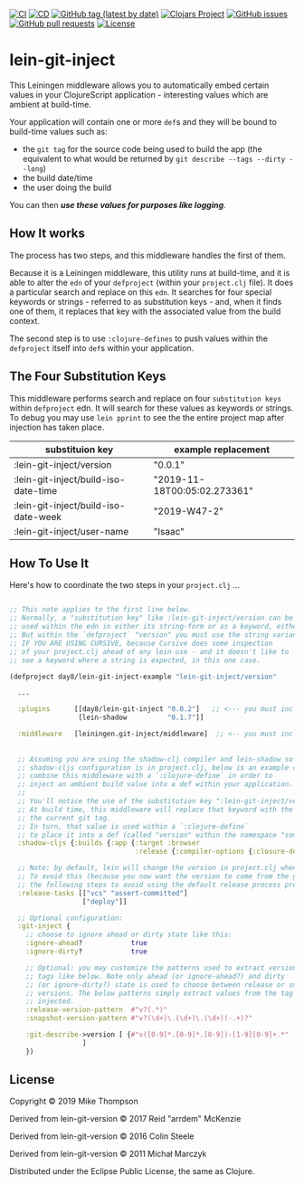 [![CI](https://github.com/day8/lein-git-inject/workflows/ci/badge.svg)](https://github.com/day8/lein-git-inject/actions?workflow=ci)
[![CD](https://github.com/day8/lein-git-inject/workflows/cd/badge.svg)](https://github.com/day8/lein-git-inject/actions?workflow=cd)
[![GitHub tag (latest by date)](https://img.shields.io/github/v/tag/day8/lein-git-inject?style=flat)](https://github.com/day8/lein-git-inject/tags)
[![Clojars Project](https://img.shields.io/clojars/v/day8/lein-git-inject.svg)](https://clojars.org/day8/lein-git-inject)
[![GitHub issues](https://img.shields.io/github/issues-raw/day8/lein-git-inject?style=flat)](https://github.com/day8/lein-git-inject/issues)
[![GitHub pull requests](https://img.shields.io/github/issues-pr/day8/lein-git-inject)](https://github.com/day8/lein-git-inject/pulls)
[![License](https://img.shields.io/github/license/day8/lein-git-inject.svg)](LICENSE)

# lein-git-inject

This Leiningen middleware allows you to automatically embed certain values in your ClojureScript application - interesting values which are ambient at build-time.

Your application will contain one or more `def`s and they will be bound to build-time values such as:  
   - the `git tag` for the source code being used to build the app (the equivalent to what would be returned by `git describe --tags --dirty --long`)
   - the build date/time
   - the user doing the build

You can then ***use these values for purposes like logging***.

## How It works

The process has two steps, and this middleware handles the first of them. 

Because it is a Leiningen middleware, this utility runs at build-time, and it 
is able to alter the `edn` of your `defproject` (within your `project.clj` file).
It does a particular search and replace on this `edn`.  It searches for
four special keywords or strings - referred to as substitution keys - 
and, when it finds one of them, it replaces that key with the associated 
value from the build context.

The second step is to use `:clojure-defines` to push values within the 
`defproject` itself into `def`s within your application. 


## The Four Substitution Keys 

This middleware performs search and replace on four `substitution keys` within `defproject` 
edn. It will search for these values as keywords or strings.  To debug you may use `lein pprint` 
to see the the entire project map after injection has taken place.


|   substituion key                    |    example replacement      |
|--------------------------------------|-----------------------------|
| :lein-git-inject/version             |  "0.0.1"                    |
| :lein-git-inject/build-iso-date-time |  "2019-11-18T00:05:02.273361"  |      
| :lein-git-inject/build-iso-date-week |  "2019-W47-2"               |
| :lein-git-inject/user-name           | "Isaac"                     |
 
## How To Use It

Here's how to coordinate the two steps in your `project.clj` ...

```clojure

;; This note applies to the first line below.  
;; Normally, a "substitution key" like :lein-git-inject/version can be 
;; used within the edn in either its string-form or as a keyword, either way is fine. 
;; But within the `defproject` "version" you must use the string variant, 
;; IF YOU ARE USING CURSIVE, because Cursive does some inspection
;; of your project.clj ahead of any lein use - and it doesn't like to 
;; see a keyword where a string is expected, in this one case.

(defproject day8/lein-git-inject-example "lein-git-inject/version"

  ...

  :plugins      [[day8/lein-git-inject "0.0.2"]   ;; <--- you must include this plugin
                 [lein-shadow          "0.1.7"]]

  :middleware   [leiningen.git-inject/middleware]  ;; <-- you must include this middleware
  
  
  ;; Assuming you are using the shadow-clj compiler and lein-shadow so that the
  ;; shadow-cljs configuration is in project.clj, below is an example of how to 
  ;; combine this middleware with a `:clojure-define` in order to 
  ;; inject an ambient build value into a def within your application.
  ;; 
  ;; You'll notice the use of the substitution key ":lein-git-inject/version".  
  ;; At build time, this middleware will replace that keyword with the value for 
  ;; the current git tag. 
  ;; In turn, that value is used within a `:clojure-define` 
  ;; to place it into a def (called "version" within the namespace "some.namespace"). 
  :shadow-cljs {:builds {:app {:target :browser
                               :release {:compiler-options {:closure-defines {some.namespace.version  :lein-git-inject/version}}}}}}

  ;; Note: by default, lein will change the version in project.clj when you do a `lein release`. 
  ;; To avoid this (because you now want the version to come from the git tag), explicitly include
  ;; the following steps to avoid using the default release process provided by lein. 
  :release-tasks [["vcs" "assert-committed"]
                  ["deploy"]]

  ;; Optional configuration:
  :git-inject {
    ;; choose to ignore ahead or dirty state like this:
    :ignore-ahead?            true
    :ignore-dirty?            true

    ;; Optional: you may customize the patterns used to extract versions from
    ;; tags like below. Note only ahead (or ignore-ahead?) and dirty
    ;; (or ignore-dirty?) state is used to choose between release or snapshot
    ;; versions. The below patterns simply extract values from the tag to be
    ;; injected.
    :release-version-pattern  #"v?(.*)"
    :snapshot-version-pattern #"v?(\d+)\.(\d+)\.(\d+)(-.+)?"

    :git-describe->version [ {#"v([0-9]*.[0-9]*.[0-9])-[1-9][0-9]+.*"   #""}
                  ]
    })
```


## License

Copyright © 2019 Mike Thompson

Derived from lein-git-version © 2017 Reid "arrdem" McKenzie

Derived from lein-git-version © 2016 Colin Steele

Derived from lein-git-version © 2011 Michał Marczyk

Distributed under the Eclipse Public License, the same as Clojure.

